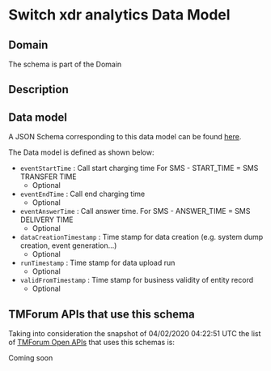 # Switch xdr analytics Data Model

## Domain

The  schema is part of the  Domain

## Description



## Data model

A JSON Schema corresponding to this data model can be found
[here](https://github.com/tmforum-rand/schemas/blob/candidates/Analytics/SwitchXDRAnalytics.schema.json).

The Data model is defined as shown below:
- `eventStartTime` : Call start charging time
For SMS - START_TIME = SMS TRANSFER TIME
  - Optional
- `eventEndTime` : Call end charging time
  - Optional
- `eventAnswerTime` : Call answer time.
For SMS - ANSWER_TIME = SMS DELIVERY TIME
  - Optional
- `dataCreationTimestamp` : Time stamp for data creation (e.g. system dump creation, event generation…)
  - Optional
- `runTimestamp` : Time stamp for data upload run
  - Optional
- `validFromTimestamp` : Time stamp for business validity of entity record
  - Optional




## TMForum APIs that use this schema

Taking into consideration the snapshot of 04/02/2020 04:22:51 UTC the list of [TMForum Open APIs](https://www.tmforum.org/open-apis/) that uses this schemas is:

Coming soon